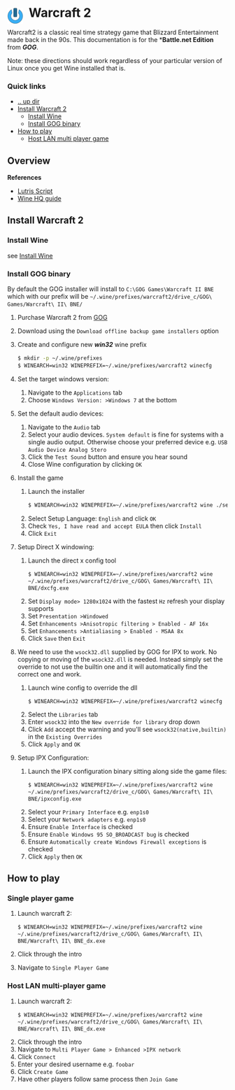 # Warcraft 2 <img style="margin: 6px 13px 0px 0px" align="left" src="../../data/images/logo_36x36.png" />

Warcraft2 is a classic real time strategy game that Blizzard Entertainment made back in the 90s. This 
documentation is for the ***Battle.net Edition** from ***GOG***.

Note: these directions should work regardless of your particular version of Linux once you get Wine 
installed that is.

### Quick links
* [.. up dir](..)
* [Install Warcraft 2](#install-warcraft-2)
  * [Install Wine](#install-wine)
  * [Install GOG binary](#install-gog-binary)
* [How to play](#how-to-play)
  * [Host LAN multi player game](#host-lan-multi-player-game)

## Overview
**References**
* [Lutris Script](https://lutris.net/games/install/12552/view)
* [Wine HQ guide](https://appdb.winehq.org/objectManager.php?sClass=version&iId=592)

## Install Warcraft 2

### Install Wine
see [Install Wine](../wine#install-wine)

### Install GOG binary
By default the GOG installer will install to `C:\GOG Games\Warcraft II BNE` which with our prefix
will be `~/.wine/prefixes/warcraft2/drive_c/GOG\ Games/Warcraft\ II\ BNE/`

1. Purchase Warcraft 2 from [GOG](https://www.gog.com)

2. Download using the `Download offline backup game installers` option

3. Create and configure new ***win32*** wine prefix
   ```bash
   $ mkdir -p ~/.wine/prefixes
   $ WINEARCH=win32 WINEPREFIX=~/.wine/prefixes/warcraft2 winecfg
   ```

4. Set the target windows version:
   1. Navigate to the `Applications` tab
   2. Choose `Windows Version: >Windows 7` at the bottom

5. Set the default audio devices:
   1. Navigate to the `Audio` tab
   2. Select your audio devices. `System default` is fine for systems with a single audio output. 
      Otherwise choose your preferred device e.g. `USB Audio Device Analog Stero`
   3. Click the `Test Sound` button and ensure you hear sound
   4. Close Wine configuration by clicking `OK`

6. Install the game
   1. Launch the installer
      ```bash
      $ WINEARCH=win32 WINEPREFIX=~/.wine/prefixes/warcraft2 wine ./setup_warcraft_ii_2.02_v4_\(28734\).exe
      ```
   2. Select Setup Language: `English` and click `OK`
   3. Check `Yes, I have read and accept EULA` then click `Install`
   4. Click `Exit`

7. Setup Direct X windowing:  
   1. Launch the direct x config tool  
      ```
      $ WINEARCH=win32 WINEPREFIX=~/.wine/prefixes/warcraft2 wine ~/.wine/prefixes/warcraft2/drive_c/GOG\ Games/Warcraft\ II\ BNE/dxcfg.exe
      ```
   2. Set `Display mode> 1280x1024` with the fastest `Hz` refresh your display supports 
   3. Set `Presentation >Windowed`  
   4. Set `Enhancements >Anisotropic filtering > Enabled - AF 16x`    
   5. Set `Enhancements >Antialiasing > Enabled - MSAA 8x`    
   6. Click `Save` then `Exit`  

8. We need to use the `wsock32.dll` supplied by GOG for IPX to work. No copying or moving of the
   `wsock32.dll` is needed. Instead simply set the override to not use the builtin one and it will
   automatically find the correct one and work. 
   1. Launch wine config to override the dll  
      ```
      $ WINEARCH=win32 WINEPREFIX=~/.wine/prefixes/warcraft2 winecfg
      ```
   2. Select the `Libraries` tab
   3. Enter `wsock32` into the `New override for library` drop down
   4. Click `Add` accept the warning and you'll see `wsock32(native,builtin)` in the `Existing Overrides`
   5. Click `Apply` and `OK`

9. Setup IPX Configuration:  
   1. Launch the IPX configuration binary sitting along side the game files:
      ```
      $ WINEARCH=win32 WINEPREFIX=~/.wine/prefixes/warcraft2 wine ~/.wine/prefixes/warcraft2/drive_c/GOG\ Games/Warcraft\ II\ BNE/ipxconfig.exe
      ```
   2. Select your `Primary Interface` e.g. `enp1s0`  
   3. Select your `Network adapters` e.g. `enp1s0`  
   4. Ensure `Enable Interface` is checked  
   5. Ensure `Enable Windows 95 SO_BROADCAST bug` is checked  
   6. Ensure `Automatically create Windows Firewall exceptions` is checked  
   7. Click `Apply` then `OK`  

## How to play

### Single player game
1. Launch warcraft 2:
   ```
   $ WINEARCH=win32 WINEPREFIX=~/.wine/prefixes/warcraft2 wine ~/.wine/prefixes/warcraft2/drive_c/GOG\ Games/Warcraft\ II\ BNE/Warcraft\ II\ BNE_dx.exe
   ```

2. Click through the intro

3. Navigate to `Single Player Game`


### Host LAN multi-player game
1. Launch warcraft 2:
   ```
   $ WINEARCH=win32 WINEPREFIX=~/.wine/prefixes/warcraft2 wine ~/.wine/prefixes/warcraft2/drive_c/GOG\ Games/Warcraft\ II\ BNE/Warcraft\ II\ BNE_dx.exe
   ```
2. Click through the intro
3. Navigate to `Multi Player Game > Enhanced >IPX network`
4. Click `Connect`
5. Enter your desired username e.g. `foobar`
6. Click `Create Game`
7. Have other players follow same process then `Join Game`

<!-- 
vim: ts=2:sw=2:sts=2
-->
